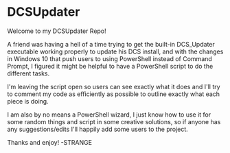 # DCSUpdater
Welcome to my DCSUpdater Repo!

A friend was having a hell of a time trying to get the built-in DCS_Updater executable working properly to update his DCS install, and with the changes in Windows 10 that push users to using PowerShell instead of Command Prompt, I figured it might be helpful to have a PowerShell script to do the different tasks.

I'm leaving the script open so users can see exactly what it does and I'll try to comment my code as efficiently as possible to outline exactly what each piece is doing.

I am also by no means a PowerShell wizard, I just know how to use it for some random things and script in some creative solutions, so if anyone has any suggestions/edits I'll happily add some users to the project.

Thanks and enjoy!
-STRANGE
